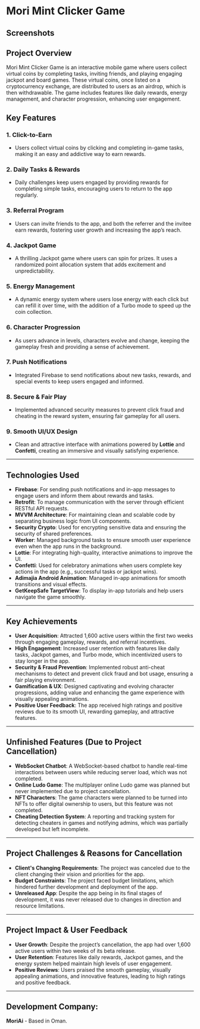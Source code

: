 # Mori Mint Clicker Game

## **Screenshots**

## **Project Overview**
Mori Mint Clicker Game is an interactive mobile game where users collect virtual coins by completing tasks, inviting friends, and playing engaging jackpot and board games. These virtual coins, once listed on a cryptocurrency exchange, are distributed to users as an airdrop, which is then withdrawable. The game includes features like daily rewards, energy management, and character progression, enhancing user engagement.

## **Key Features**

### **1. Click-to-Earn**
- Users collect virtual coins by clicking and completing in-game tasks, making it an easy and addictive way to earn rewards.

### **2. Daily Tasks & Rewards**
- Daily challenges keep users engaged by providing rewards for completing simple tasks, encouraging users to return to the app regularly.

### **3. Referral Program**
- Users can invite friends to the app, and both the referrer and the invitee earn rewards, fostering user growth and increasing the app’s reach.

### **4. Jackpot Game**
- A thrilling Jackpot game where users can spin for prizes. It uses a randomized point allocation system that adds excitement and unpredictability.

### **5. Energy Management**
- A dynamic energy system where users lose energy with each click but can refill it over time, with the addition of a Turbo mode to speed up the coin collection.

### **6. Character Progression**
- As users advance in levels, characters evolve and change, keeping the gameplay fresh and providing a sense of achievement.

### **7. Push Notifications**
- Integrated Firebase to send notifications about new tasks, rewards, and special events to keep users engaged and informed.

### **8. Secure & Fair Play**
- Implemented advanced security measures to prevent click fraud and cheating in the reward system, ensuring fair gameplay for all users.

### **9. Smooth UI/UX Design**
- Clean and attractive interface with animations powered by **Lottie** and **Confetti**, creating an immersive and visually satisfying experience.

---

## **Technologies Used**

- **Firebase**: For sending push notifications and in-app messages to engage users and inform them about rewards and tasks.
- **Retrofit**: To manage communication with the server through efficient RESTful API requests.
- **MVVM Architecture**: For maintaining clean and scalable code by separating business logic from UI components.
- **Security Crypto**: Used for encrypting sensitive data and ensuring the security of shared preferences.
- **Worker**: Managed background tasks to ensure smooth user experience even when the app runs in the background.
- **Lottie**: For integrating high-quality, interactive animations to improve the UI.
- **Confetti**: Used for celebratory animations when users complete key actions in the app (e.g., successful tasks or jackpot wins).
- **Adimajia Android Animation**: Managed in-app animations for smooth transitions and visual effects.
- **GetKeepSafe TargetView**: To display in-app tutorials and help users navigate the game smoothly.

---

## **Key Achievements**

- **User Acquisition**: Attracted 1,600 active users within the first two weeks through engaging gameplay, rewards, and referral incentives.
- **High Engagement**: Increased user retention with features like daily tasks, Jackpot games, and Turbo mode, which incentivized users to stay longer in the app.
- **Security & Fraud Prevention**: Implemented robust anti-cheat mechanisms to detect and prevent click fraud and bot usage, ensuring a fair playing environment.
- **Gamification & UX**: Designed captivating and evolving character progressions, adding value and enhancing the game experience with visually appealing animations.
- **Positive User Feedback**: The app received high ratings and positive reviews due to its smooth UI, rewarding gameplay, and attractive features.

---

## **Unfinished Features (Due to Project Cancellation)**

- **WebSocket Chatbot**: A WebSocket-based chatbot to handle real-time interactions between users while reducing server load, which was not completed.
- **Online Ludo Game**: The multiplayer online Ludo game was planned but never implemented due to project cancellation.
- **NFT Characters**: The game characters were planned to be turned into NFTs to offer digital ownership to users, but this feature was not completed.
- **Cheating Detection System**: A reporting and tracking system for detecting cheaters in games and notifying admins, which was partially developed but left incomplete.

---

## **Project Challenges & Reasons for Cancellation**

- **Client's Changing Requirements**: The project was canceled due to the client changing their vision and priorities for the app.
- **Budget Constraints**: The project faced budget limitations, which hindered further development and deployment of the app.
- **Unreleased App**: Despite the app being in its final stages of development, it was never released due to changes in direction and resource limitations.

---

## **Project Impact & User Feedback**

- **User Growth**: Despite the project’s cancellation, the app had over 1,600 active users within two weeks of its beta release.
- **User Retention**: Features like daily rewards, Jackpot games, and the energy system helped maintain high levels of user engagement.
- **Positive Reviews**: Users praised the smooth gameplay, visually appealing animations, and innovative features, leading to high ratings and positive feedback.

---

## **Development Company:**
**MoriAi** - Based in Oman.

